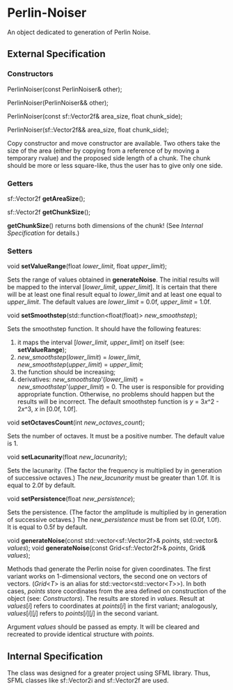 # Perlin-Noiser

An object dedicated to generation of Perlin Noise.

## External Specification

### Constructors

PerlinNoiser(const PerlinNoiser& other);

PerlinNoiser(PerlinNoiser&& other);

PerlinNoiser(const sf::Vector2f& area_size, float chunk_side);

PerlinNoiser(sf::Vector2f&& area_size, float chunk_side);

Copy constructor and move constructor are available. Two others take the size of the area (either by copying from a reference of by moving a temporary rvalue) and the proposed side length of a chunk. The chunk should be more or less square-like, thus the user has to give only one side.

### Getters

sf::Vector2f __getAreaSize__();

sf::Vector2f __getChunkSize__();

__getChunkSize__() returns both dimensions of the chunk! (See _Internal Specification_ for details.)

### Setters

void __setValueRange__(float _lower_limit_, float _upper_limit_);

Sets the range of values obtained in __generateNoise__.
The initial results will be mapped to the interval \[_lower_limit_, _upper_limit_\]. It is certain that there will be at least one final result equal to _lower_limit_ and at least one equal to _upper_limit_.
The default values are _lower_limit_ = 0.0f, _upper_limit_ = 1.0f.

void __setSmoothstep__(std::function<float(float)> _new_smoothstep_);

Sets the smoothstep function.
It should have the following features:
1. it maps the interval \[_lower_limit_, _upper_limit_\] on itself (see: __setValueRange__);
2. _new_smoothstep_(_lower_limit_) = _lower_limit_, _new_smoothstep_(_upper_limit_) = _upper_limit_;
3. the function should be increasing;
4. derivatives: _new_smoothstep_'(_lower_limit_) = _new_smoothstep_'(_upper_limit_) = 0.
The user is responsible for providing appropriate function. Otherwise, no problems should happen but the results will be incorrect.
The default smoothstep function is _y_ = 3*x*^2 - 2*x*^3, _x_ in \[0.0f, 1.0f\].

void __setOctavesCount__(int _new_octaves_count_);

Sets the number of octaves. It must be a positive number.
The default value is 1.

void __setLacunarity__(float _new_lacunarity_);

Sets the lacunarity. (The factor the frequency is multiplied by in generation of successive octaves.)
The _new_lacunarity_ must be greater than 1.0f.
It is equal to 2.0f by default.

void __setPersistence__(float _new_persistence_);

Sets the persistence. (The factor the amplitude is multiplied by in generation of successive octaves.)
The _new_persistence_ must be from set (0.0f, 1.0f).
It is equal to 0.5f by default.

void __generateNoise__(const std::vector\<sf::Vector2f>& _points_, std::vector<float>& _values_);
void __generateNoise__(const Grid\<sf::Vector2f>& _points_, Grid<float>& _values_);

Methods thad generate the Perlin noise for given coordinates.
The first variant works on 1-dimensional vectors, the second one on vectors of vectors. (*Grid*<*T*> is an alias for std::vector\<std::vector\<*T*>>).
In both cases, _points_ store coordinates from the area defined on construction of the object (see: _Constructors_).
The results are stored in _values_. Result at _values_\[_i_] refers to coordinates at _points_\[_i_] in the first variant; analogously, _values_\[_i_]\[_j_] refers to _points_\[_i_]\[_j_] in the second variant.

Argument _values_ should be passed as empty. It will be cleared and recreated to provide identical structure with _points_.

## Internal Specification

The class was designed for a greater project using SFML library. Thus, SFML classes like sf::Vector2i and sf::Vector2f are used.
